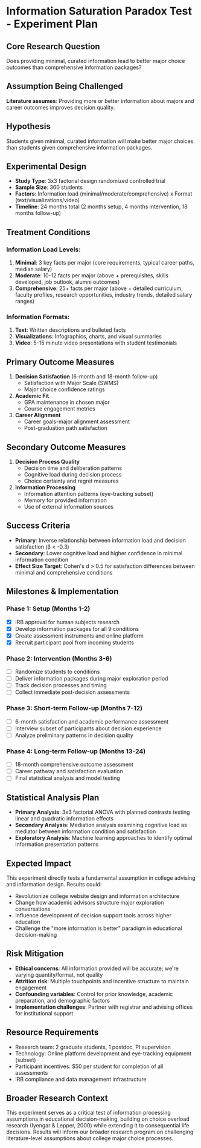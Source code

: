 # Information Saturation Paradox Test - Experiment Plan

## Core Research Question
Does providing minimal, curated information lead to better major choice outcomes than comprehensive information packages?

## Assumption Being Challenged
**Literature assumes**: Providing more or better information about majors and career outcomes improves decision quality.

## Hypothesis
Students given minimal, curated information will make better major choices than students given comprehensive information packages.

## Experimental Design
- **Study Type**: 3x3 factorial design randomized controlled trial
- **Sample Size**: 360 students  
- **Factors**: Information load (minimal/moderate/comprehensive) x Format (text/visualizations/video)
- **Timeline**: 24 months total (2 months setup, 4 months intervention, 18 months follow-up)

## Treatment Conditions

### Information Load Levels:
1. **Minimal**: 3 key facts per major (core requirements, typical career paths, median salary)
2. **Moderate**: 10-12 facts per major (above + prerequisites, skills developed, job outlook, alumni outcomes)  
3. **Comprehensive**: 25+ facts per major (above + detailed curriculum, faculty profiles, research opportunities, industry trends, detailed salary ranges)

### Information Formats:
1. **Text**: Written descriptions and bulleted facts
2. **Visualizations**: Infographics, charts, and visual summaries
3. **Video**: 5-15 minute video presentations with student testimonials

## Primary Outcome Measures
1. **Decision Satisfaction** (6-month and 18-month follow-up)
   - Satisfaction with Major Scale (SWMS)
   - Major choice confidence ratings
2. **Academic Fit** 
   - GPA maintenance in chosen major
   - Course engagement metrics
3. **Career Alignment**
   - Career goals-major alignment assessment
   - Post-graduation path satisfaction

## Secondary Outcome Measures
1. **Decision Process Quality**
   - Decision time and deliberation patterns
   - Cognitive load during decision process
   - Choice certainty and regret measures
2. **Information Processing**
   - Information attention patterns (eye-tracking subset)
   - Memory for provided information
   - Use of external information sources

## Success Criteria
- **Primary**: Inverse relationship between information load and decision satisfaction (β < -0.3)
- **Secondary**: Lower cognitive load and higher confidence in minimal information condition
- **Effect Size Target**: Cohen's d > 0.5 for satisfaction differences between minimal and comprehensive conditions

## Milestones & Implementation

### Phase 1: Setup (Months 1-2)
- [x] IRB approval for human subjects research
- [x] Develop information packages for all 9 conditions
- [x] Create assessment instruments and online platform
- [x] Recruit participant pool from incoming students

### Phase 2: Intervention (Months 3-6)  
- [ ] Randomize students to conditions
- [ ] Deliver information packages during major exploration period
- [ ] Track decision processes and timing
- [ ] Collect immediate post-decision assessments

### Phase 3: Short-term Follow-up (Months 7-12)
- [ ] 6-month satisfaction and academic performance assessment
- [ ] Interview subset of participants about decision experience
- [ ] Analyze preliminary patterns in decision quality

### Phase 4: Long-term Follow-up (Months 13-24)
- [ ] 18-month comprehensive outcome assessment
- [ ] Career pathway and satisfaction evaluation
- [ ] Final statistical analysis and model testing

## Statistical Analysis Plan
- **Primary Analysis**: 3x3 factorial ANOVA with planned contrasts testing linear and quadratic information effects
- **Secondary Analysis**: Mediation analysis examining cognitive load as mediator between information condition and satisfaction
- **Exploratory Analysis**: Machine learning approaches to identify optimal information presentation patterns

## Expected Impact
This experiment directly tests a fundamental assumption in college advising and information design. Results could:
- Revolutionize college website design and information architecture
- Change how academic advisors structure major exploration conversations
- Influence development of decision support tools across higher education
- Challenge the "more information is better" paradigm in educational decision-making

## Risk Mitigation
- **Ethical concerns**: All information provided will be accurate; we're varying quantity/format, not quality
- **Attrition risk**: Multiple touchpoints and incentive structure to maintain engagement
- **Confounding variables**: Control for prior knowledge, academic preparation, and demographic factors
- **Implementation challenges**: Partner with registrar and advising offices for institutional support

## Resource Requirements
- Research team: 2 graduate students, 1 postdoc, PI supervision
- Technology: Online platform development and eye-tracking equipment (subset)
- Participant incentives: $50 per student for completion of all assessments
- IRB compliance and data management infrastructure

## Broader Research Context
This experiment serves as a critical test of information processing assumptions in educational decision-making, building on choice overload research (Iyengar & Lepper, 2000) while extending it to consequential life decisions. Results will inform our broader research program on challenging literature-level assumptions about college major choice processes.